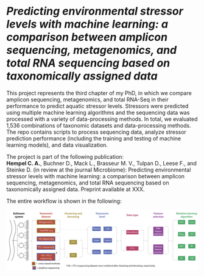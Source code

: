 # *_Predicting environmental stressor levels with machine learning: a comparison between amplicon sequencing, metagenomics, and total RNA sequencing based on taxonomically assigned data_*
This project represents the third chapter of my PhD, in which we compare amplicon sequencing, metagenomics, and total RNA-Seq in their performance to predict aquatic stressor levels. Stressors were predicted using multiple machine learning algorithms and the sequencing data was processed with a variety of data-processing methods. In total, we evaluated 1,536 combinations of taxonomic datasets and data-processing methods. The repo contains scripts to process sequencing data, analyze stressor prediction performance (including the training and testing of machine learning models), and data visualization.

The project is part of the following publication:<br>
<b>Hempel C. A.</b>, Buchner D., Mack L., Brasseur M. V., Tulpan D., Leese F., and Steinke D. (in review at the journal Microbiome): Predicting environmental stressor levels with machine learning: a comparison between amplicon sequencing, metagenomics, and total RNA sequencing based on taxonomically assigned data. Preprint available at XXX.

The entire workflow is shown in the following:

<img src="https://github.com/hempelc/exstream-metagenomics-totalrnaseq-ml/blob/main/workflow.png" alt="workflow" width="800"/>

